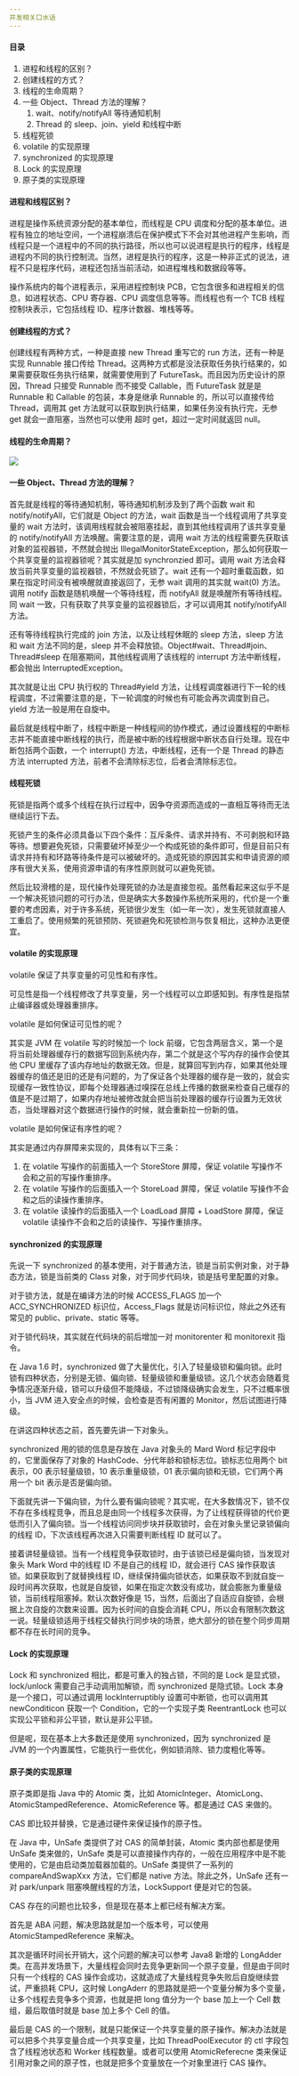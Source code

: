 ```yaml
---
并发相关口水话
---
```


#### 目录

1. 进程和线程的区别？
2. 创建线程的方式？
3. 线程的生命周期？
4. 一些 Object、Thread 方法的理解？
   1. wait、notify/notifyAll 等待通知机制
   2. Thread 的 sleep、join、yield 和线程中断
5. 线程死锁
6. volatile 的实现原理
7. synchronized 的实现原理
8. Lock 的实现原理
9. 原子类的实现原理

#### 进程和线程区别？

进程是操作系统资源分配的基本单位，而线程是 CPU 调度和分配的基本单位。进程有独立的地址空间，一个进程崩溃后在保护模式下不会对其他进程产生影响，而线程只是一个进程中的不同的执行路径，所以也可以说进程是执行的程序，线程是进程内不同的执行控制流。当然，进程是执行的程序，这是一种非正式的说法，进程不只是程序代码，进程还包括当前活动，如进程堆栈和数据段等等。

操作系统内的每个进程表示，采用进程控制块 PCB，它包含很多和进程相关的信息，如进程状态、CPU 寄存器、CPU 调度信息等等。而线程也有一个 TCB 线程控制块表示，它包括线程 ID、程序计数器、堆栈等等。

#### 创建线程的方式？

创建线程有两种方式，一种是直接 new Thread 重写它的 run 方法，还有一种是实现 Runnable 接口传给 Thread。这两种方式都是没法获取任务执行结果的，如果需要获取任务执行结果，就需要使用到了 FutureTask。而且因为历史设计的原因，Thread 只接受 Runnable 而不接受 Callable，而 FutureTask 就是是 Runnable 和 Callable 的包装，本身是继承 Runnable 的，所以可以直接传给 Thread，调用其 get 方法就可以获取到执行结果，如果任务没有执行完，无参 get 就会一直阻塞，当然也可以使用 超时 get，超过一定时间就返回 null。

#### 线程的生命周期？

![](https://i.loli.net/2020/06/22/6n8CdQhjZqK2UOL.jpg)

#### 一些 Object、Thread 方法的理解？

首先就是线程的等待通知机制，等待通知机制涉及到了两个函数 wait 和 notify/notifyAll，它们就是 Object 的方法，wait 函数是当一个线程调用了共享变量的 wait 方法时，该调用线程就会被阻塞挂起，直到其他线程调用了该共享变量的 notify/notifyAll 方法唤醒。需要注意的是，调用 wait 方法的线程需要先获取该对象的监视器锁，不然就会抛出 IllegalMonitorStateException，那么如何获取一个共享变量的监视器锁呢？其实就是加 synchronzied 即可。调用 wait 方法会释放当前共享变量的监视器锁，不然就会死锁了。wait 还有一个超时重载函数，如果在指定时间没有被唤醒就直接返回了，无参 wait 调用的其实就 wait(0) 方法。调用 notify 函数是随机唤醒一个等待线程，而 notifyAll 就是唤醒所有等待线程。同 wait 一致，只有获取了共享变量的监视器锁后，才可以调用其 notify/notifyAll 方法。

还有等待线程执行完成的 join 方法，以及让线程休眠的 sleep 方法，sleep 方法和 wait  方法不同的是，sleep 并不会释放锁。Object#wait、Thread#join、Thread#sleep 在阻塞期间，其他线程调用了该线程的 interrupt 方法中断线程，都会抛出 InterruptedException。

其次就是让出 CPU 执行权的 Thread#yield 方法，让线程调度器进行下一轮的线程调度，不过需要注意的是，下一轮调度的时候也有可能会再次调度到自己。yield 方法一般是用在自旋中。

最后就是线程中断了，线程中断是一种线程间的协作模式，通过设置线程的中断标志并不能直接中断线程的执行，而是被中断的线程根据中断状态自行处理。现在中断包括两个函数，一个 interrupt() 方法，中断线程，还有一个是 Thread 的静态方法 interrupted 方法，前者不会清除标志位，后者会清除标志位。

#### 线程死锁

死锁是指两个或多个线程在执行过程中，因争夺资源而造成的一直相互等待而无法继续运行下去。

死锁产生的条件必须具备以下四个条件：互斥条件、请求并持有、不可剥脱和环路等待。想要避免死锁，只需要破坏掉至少一个构成死锁的条件即可，但是目前只有请求并持有和环路等待条件是可以被破坏的。造成死锁的原因其实和申请资源的顺序有很大关系，使用资源申请的有序性原则就可以避免死锁。

然后比较滑稽的是，现代操作处理死锁的办法是直接忽视。虽然看起来这似乎不是一个解决死锁问题的可行办法，但是确实大多数操作系统所采用的，代价是一个重要的考虑因素，对于许多系统，死锁很少发生（如一年一次），发生死锁就直接人工重启了。使用频繁的死锁预防、死锁避免和死锁检测与恢复相比，这种办法更便宜。

#### volatile 的实现原理

volatile 保证了共享变量的可见性和有序性。

可见性是指一个线程修改了共享变量，另一个线程可以立即感知到。有序性是指禁止编译器或处理器重排序。

volatile 是如何保证可见性的呢？

其实是 JVM 在 volatile 写的时候加一个 lock 前缀，它包含两层含义，第一个是将当前处理器缓存行的数据写回到系统内存，第二个就是这个写内存的操作会使其他 CPU 里缓存了该内存地址的数据无效。但是，就算回写到内存，如果其他处理器缓存的值还是旧的还是有问题的，为了保证各个处理器的缓存是一致的，就会实现缓存一致性协议，即每个处理器通过嗅探在总线上传播的数据来检查自己缓存的值是不是过期了，如果内存地址被修改就会把当前处理器的缓存行设置为无效状态，当处理器对这个数据进行操作的时候，就会重新拉一份新的值。

volatile 是如何保证有序性的呢？

其实是通过内存屏障来实现的，具体有以下三条：

1. 在 volatile 写操作的前面插入一个 StoreStore 屏障，保证 volatile 写操作不会和之前的写操作重排序。
2. 在 volatile 写操作的后面插入一个 StoreLoad 屏障，保证 volatile 写操作不会和之后的读操作重排序。
3. 在 volatile 读操作的后面插入一个 LoadLoad 屏障 + LoadStore 屏障，保证 volatile 读操作不会和之后的读操作、写操作重排序。

#### synchronized 的实现原理

先说一下 synchronized 的基本使用，对于普通方法，锁是当前实例对象，对于静态方法，锁是当前类的 Class 对象，对于同步代码块，锁是括号里配置的对象。

对于锁方法，就是在编译方法的时候 ACCESS_FLAGS 加一个 ACC_SYNCHRONIZED 标识位，Access_Flags 就是访问标识位，除此之外还有常见的 public、private、static 等等。

对于锁代码块，其实就在代码块的前后增加一对 monitorenter 和 monitorexit 指令。

在 Java 1.6 时，synchronized 做了大量优化，引入了轻量级锁和偏向锁。此时锁有四种状态，分别是无锁、偏向锁、轻量级锁和重量级锁。这几个状态会随着竞争情况逐渐升级，锁可以升级但不能降级，不过锁降级确实会发生，只不过概率很小，当 JVM 进入安全点的时候，会检查是否有闲置的 Monitor，然后试图进行降级。

在讲这四种状态之前，首先要先讲一下对象头。

synchronized 用的锁的信息是存放在 Java 对象头的 Mard Word 标记字段中的，它里面保存了对象的 HashCode、分代年龄和锁标志位。锁标志位用两个 bit 表示，00 表示轻量级锁，10 表示重量级锁，01 表示偏向锁和无锁，它们两个再用一个 bit 表示是否是偏向锁。

下面就先讲一下偏向锁，为什么要有偏向锁呢？其实呢，在大多数情况下，锁不仅不存在多线程竞争，而且总是由同一个线程多次获得，为了让线程获得锁的代价更低而引入了偏向锁。当一个线程访问同步块并获取锁时，会在对象头里记录锁偏向的线程 ID，下次该线程再次进入只需要判断线程 ID 就可以了。

接着讲轻量级锁。当有一个线程竞争获取锁时，由于该锁已经是偏向锁，当发现对象头 Mark Word 中的线程 ID 不是自己的线程 ID，就会进行 CAS 操作获取该锁。如果获取到了就替换线程 ID，继续保持偏向锁状态，如果获取不到就自旋一段时间再次获取，也就是自旋锁，如果在指定次数没有成功，就会膨胀为重量级锁，当前线程阻塞掉。默认次数好像是 15，当然，后面出了自适应自旋锁，会根据上次自旋的次数来设置。因为长时间的自旋会消耗 CPU，所以会有限制次数这一说。轻量级锁适用于线程交替执行同步块的场景，绝大部分的锁在整个同步周期都不存在长时间的竞争。

#### Lock 的实现原理

Lock 和 synchronized 相比，都是可重入的独占锁，不同的是 Lock 是显式锁，lock/unlock 需要自己手动调用加解锁，而 synchronized 是隐式锁。Lock 本身是一个接口，可以通过调用 lockInterruptibly 设置可中断锁，也可以调用其 newConditicon 获取一个 Condition，它的一个实现子类 ReentrantLock 也可以实现公平锁和非公平锁，默认是非公平锁。

但是呢，现在基本上大多数还是使用 synchronized，因为 synchronized 是 JVM 的一个内置属性，它能执行一些优化，例如锁消除、锁力度粗化等等。

#### 原子类的实现原理

原子类即是指 Java 中的 Atomic 类，比如 AtomicInteger、AtomicLong、AtomicStampedReference、AtomicReference 等。都是通过 CAS 来做的。

CAS 即比较并替换，它是通过硬件来保证操作的原子性。

在 Java 中，UnSafe 类提供了对 CAS 的简单封装，Atomic 类内部也都是使用 UnSafe 类来做的，UnSafe 类是可以直接操作内存的，一般在应用程序中是不能使用的，它是由启动类加载器加载的。UnSafe 类提供了一系列的 compareAndSwapXxx 方法，它们都是 native 方法。除此之外，UnSafe 还有一对 park/unpark 阻塞唤醒线程的方法，LockSupport 便是对它的包装。

CAS 存在的问题也比较多，但是现在基本上都已经有解决方案。

首先是 ABA 问题，解决思路就是加一个版本号，可以使用 AtomicStampedReference 来解决。

其次是循环时间长开销大，这个问题的解决可以参考 Java8 新增的 LongAdder 类。在高并发场景下，大量线程会同时去竞争更新同一个原子变量，但是由于同时只有一个线程的 CAS 操作会成功，这就造成了大量线程竞争失败后自旋继续尝试，严重损耗 CPU，这时候 LongAderr 的思路就是把一个变量分解为多个变量，让多个线程去竞争多个资源，也就是把 long 值分为一个 base 加上一个 Cell 数组，最后取值时就是 base 加上多个 Cell 的值。

最后是 CAS 的一个限制，就是只能保证一个共享变量的原子操作。解决办法就是可以把多个共享变量合成一个共享变量，比如 ThreadPoolExecutor 的 ctl 字段包含了线程池状态和 Worker 线程数量。或者可以使用 AtomicReferecne 类来保证引用对象之间的原子性，也就是把多个变量放在一个对象里进行 CAS 操作。